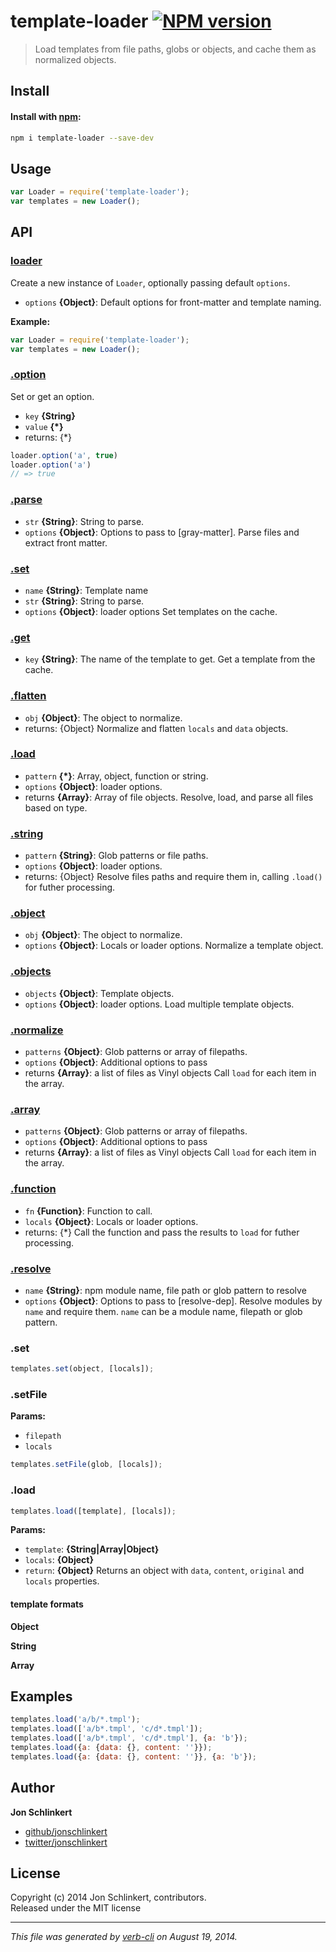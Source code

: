 # template-loader [![NPM version](https://badge.fury.io/js/template-loader.png)](http://badge.fury.io/js/template-loader)

> Load templates from file paths, globs or objects, and cache them as normalized objects.

## Install
#### Install with [npm](npmjs.org):

```bash
npm i template-loader --save-dev
```

## Usage

```js
var Loader = require('template-loader');
var templates = new Loader();
```

## API
### [loader](index.js#L40)

Create a new instance of `Loader`, optionally passing default `options`.

* `options` **{Object}**: Default options for front-matter and template naming.  

**Example:**

```js
var Loader = require('template-loader');
var templates = new Loader();
```


### [.option](index.js#L130)

Set or get an option.

* `key` **{String}**  
* `value` **{*}**  
* returns: {*}  

```js
loader.option('a', true)
loader.option('a')
// => true
```


### [.parse](index.js#L155)



* `str` **{String}**: String to parse.  
* `options` **{Object}**: Options to pass to [gray-matter].  Parse files and extract front matter.


### [.set](index.js#L171)



* `name` **{String}**: Template name  
* `str` **{String}**: String to parse.  
* `options` **{Object}**: loader options  Set templates on the cache.


### [.get](index.js#L194)



* `key` **{String}**: The name of the template to get.  Get a template from the cache.


### [.flatten](index.js#L210)



* `obj` **{Object}**: The object to normalize.  
* returns: {Object}  Normalize and flatten `locals` and `data` objects.


### [.load](index.js#L229)



* `pattern` **{*}**: Array, object, function or string.  
* `options` **{Object}**: loader options.  
* returns **{Array}**: Array of file objects.  Resolve, load, and parse all files based on type.


### [.string](index.js#L250)



* `pattern` **{String}**: Glob patterns or file paths.  
* `options` **{Object}**: loader options.  
* returns: {Object}  Resolve files paths and require them in, calling `.load()`
for futher processing.


### [.object](index.js#L295)



* `obj` **{Object}**: The object to normalize.  
* `options` **{Object}**: Locals or loader options.  Normalize a template object.


### [.objects](index.js#L325)



* `objects` **{Object}**: Template objects.  
* `options` **{Object}**: loader options.  Load multiple template objects.


### [.normalize](index.js#L356)



* `patterns` **{Object}**: Glob patterns or array of filepaths.  
* `options` **{Object}**: Additional options to pass  
* returns **{Array}**: a list of files as Vinyl objects  Call `load` for each item in the array.


### [.array](index.js#L380)



* `patterns` **{Object}**: Glob patterns or array of filepaths.  
* `options` **{Object}**: Additional options to pass  
* returns **{Array}**: a list of files as Vinyl objects  Call `load` for each item in the array.


### [.function](index.js#L401)



* `fn` **{Function}**: Function to call.  
* `locals` **{Object}**: Locals or loader options.  
* returns: {*}  Call the function and pass the results to
`load` for futher processing.


### [.resolve](index.js#L421)



* `name` **{String}**: npm module name, file path or glob pattern to resolve  
* `options` **{Object}**: Options to pass to [resolve-dep].  Resolve modules by `name` and require them. `name` can
be a module name, filepath or glob pattern.

### .set

```js
templates.set(object, [locals]);
```

### .setFile

**Params:**

* `filepath`
* `locals`


```js
templates.setFile(glob, [locals]);
```

### .load

```js
templates.load([template], [locals]);
```

**Params:**

* `template`: **{String|Array|Object}**
* `locals`: **{Object}**
* `return`: **{Object}** Returns an object with `data`, `content`, `original` and `locals` properties.

#### template formats

**Object**

**String**

**Array**




## Examples

```js
templates.load('a/b/*.tmpl');
templates.load(['a/b*.tmpl', 'c/d*.tmpl']);
templates.load(['a/b*.tmpl', 'c/d*.tmpl'], {a: 'b'});
templates.load({a: {data: {}, content: ''}});
templates.load({a: {data: {}, content: ''}}, {a: 'b'});
```




## Author

**Jon Schlinkert**
 
+ [github/jonschlinkert](https://github.com/jonschlinkert)
+ [twitter/jonschlinkert](http://twitter.com/jonschlinkert) 

## License
Copyright (c) 2014 Jon Schlinkert, contributors.  
Released under the MIT license

***

_This file was generated by [verb-cli](https://github.com/assemble/verb-cli) on August 19, 2014._